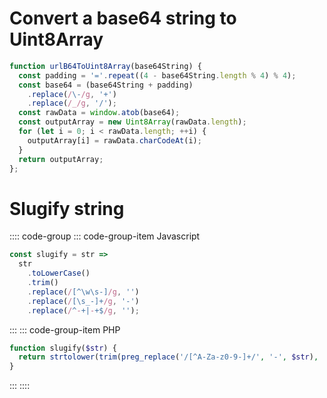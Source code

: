 #  Convert a base64 string to Uint8Array
```js
function urlB64ToUint8Array(base64String) {
  const padding = '='.repeat((4 - base64String.length % 4) % 4);
  const base64 = (base64String + padding)
    .replace(/\-/g, '+')
    .replace(/_/g, '/');
  const rawData = window.atob(base64);
  const outputArray = new Uint8Array(rawData.length);
  for (let i = 0; i < rawData.length; ++i) {
    outputArray[i] = rawData.charCodeAt(i);
  }
  return outputArray; 
};
```

# Slugify string
:::: code-group
::: code-group-item Javascript
```js
const slugify = str =>
  str
    .toLowerCase()
    .trim()
    .replace(/[^\w\s-]/g, '')
    .replace(/[\s_-]+/g, '-')
    .replace(/^-+|-+$/g, '');
```
:::
::: code-group-item PHP
```php
function slugify($str) {
  return strtolower(trim(preg_replace('/[^A-Za-z0-9-]+/', '-', $str), '-'));
}
```
:::
::::